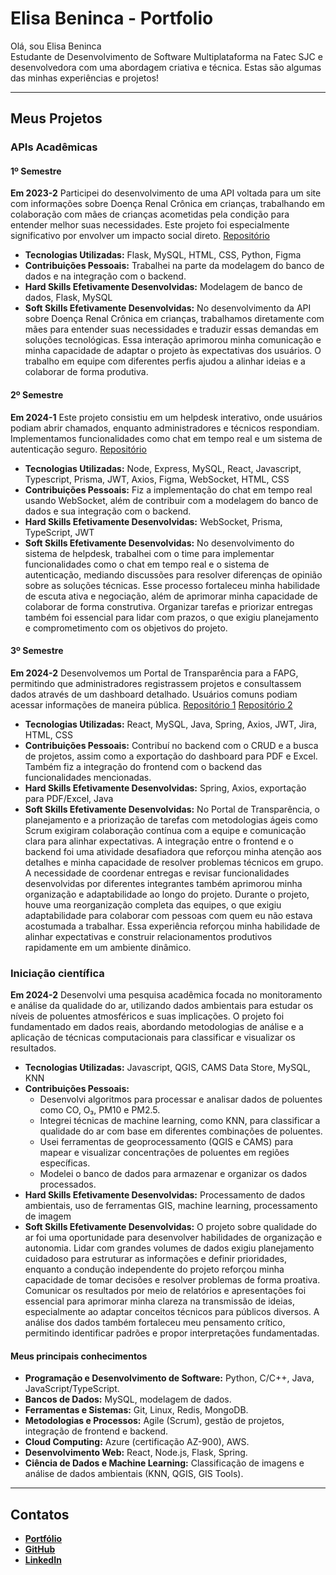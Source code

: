 # Elisa Beninca - Portfolio

Olá, sou Elisa Beninca  
Estudante de Desenvolvimento de Software Multiplataforma na Fatec SJC e desenvolvedora com uma abordagem criativa e técnica. Estas são algumas das minhas experiências e projetos!

---

## Meus Projetos

### APIs Acadêmicas  
#### 1º Semestre  
**Em 2023-2**  Participei do desenvolvimento de uma API voltada para um site com informações sobre Doença Renal Crônica em crianças, trabalhando em colaboração com mães de crianças acometidas pela condição para entender melhor suas necessidades. Este projeto foi especialmente significativo por envolver um impacto social direto. [Repositório](https://github.com/TeamHiveAPI/API-2023.2)
- **Tecnologias Utilizadas:** Flask, MySQL, HTML, CSS, Python, Figma
- **Contribuições Pessoais:** Trabalhei na parte da modelagem do banco de dados e na integração com o backend.
- **Hard Skills Efetivamente Desenvolvidas:** Modelagem de banco de dados, Flask, MySQL
- **Soft Skills Efetivamente Desenvolvidas:** No desenvolvimento da API sobre Doença Renal Crônica em crianças, trabalhamos diretamente com mães para entender suas necessidades e traduzir essas demandas em soluções tecnológicas. Essa interação aprimorou minha comunicação e minha capacidade de adaptar o projeto às expectativas dos usuários. O trabalho em equipe com diferentes perfis ajudou a alinhar ideias e a colaborar de forma produtiva.

#### 2º Semestre  
**Em 2024-1**  Este projeto consistiu em um helpdesk interativo, onde usuários podiam abrir chamados, enquanto administradores e técnicos respondiam. Implementamos funcionalidades como chat em tempo real e um sistema de autenticação seguro. [Repositório](https://github.com/TeamHiveAPI/API-2024.01)
- **Tecnologias Utilizadas:** Node, Express, MySQL, React, Javascript, Typescript, Prisma, JWT, Axios, Figma, WebSocket, HTML, CSS
- **Contribuições Pessoais:** Fiz a implementação do chat em tempo real usando WebSocket, além de contribuir com a modelagem do banco de dados e sua integração com o backend.
- **Hard Skills Efetivamente Desenvolvidas:** WebSocket, Prisma, TypeScript, JWT
- **Soft Skills Efetivamente Desenvolvidas:** No desenvolvimento do sistema de helpdesk, trabalhei com o time para implementar funcionalidades como o chat em tempo real e o sistema de autenticação, mediando discussões para resolver diferenças de opinião sobre as soluções técnicas. Esse processo fortaleceu minha habilidade de escuta ativa e negociação, além de aprimorar minha capacidade de colaborar de forma construtiva. Organizar tarefas e priorizar entregas também foi essencial para lidar com prazos, o que exigiu planejamento e comprometimento com os objetivos do projeto.

  
#### 3º Semestre  
**Em 2024-2**  Desenvolvemos um Portal de Transparência para a FAPG, permitindo que administradores registrassem projetos e consultassem dados através de um dashboard detalhado. Usuários comuns podiam acessar informações de maneira pública. [Repositório 1](https://github.com/TeamHiveAPI/API-2024.02) [Repositório 2](https://github.com/Sync-FATEC/API-2024.2-3SEM) 
- **Tecnologias Utilizadas:** React, MySQL, Java, Spring, Axios, JWT, Jira, HTML, CSS
- **Contribuições Pessoais:** Contribuí no backend com o CRUD e a busca de projetos, assim como a exportação do dashboard para PDF e Excel. Também fiz a integração do frontend com o backend das funcionalidades mencionadas.
- **Hard Skills Efetivamente Desenvolvidas:** Spring, Axios, exportação para PDF/Excel, Java
- **Soft Skills Efetivamente Desenvolvidas:** No Portal de Transparência, o planejamento e a priorização de tarefas com metodologias ágeis como Scrum exigiram colaboração contínua com a equipe e comunicação clara para alinhar expectativas. A integração entre o frontend e o backend foi uma atividade desafiadora que reforçou minha atenção aos detalhes e minha capacidade de resolver problemas técnicos em grupo. A necessidade de coordenar entregas e revisar funcionalidades desenvolvidas por diferentes integrantes também aprimorou minha organização e adaptabilidade ao longo do projeto. Durante o projeto, houve uma reorganização completa das equipes, o que exigiu adaptabilidade para colaborar com pessoas com quem eu não estava acostumada a trabalhar. Essa experiência reforçou minha habilidade de alinhar expectativas e construir relacionamentos produtivos rapidamente em um ambiente dinâmico. 

  
### Iniciação científica
**Em 2024-2**  Desenvolvi uma pesquisa acadêmica focada no monitoramento e análise da qualidade do ar, utilizando dados ambientais para estudar os níveis de poluentes atmosféricos e suas implicações. O projeto foi fundamentado em dados reais, abordando metodologias de análise e a aplicação de técnicas computacionais para classificar e visualizar os resultados.
- **Tecnologias Utilizadas:** Javascript, QGIS, CAMS Data Store, MySQL, KNN
- **Contribuições Pessoais:**
  - Desenvolvi algoritmos para processar e analisar dados de poluentes como CO, O₃, PM10 e PM2.5.
  - Integrei técnicas de machine learning, como KNN, para classificar a qualidade do ar com base em diferentes combinações de poluentes.
  - Usei ferramentas de geoprocessamento (QGIS e CAMS) para mapear e visualizar concentrações de poluentes em regiões específicas.
  - Modelei o banco de dados para armazenar e organizar os dados processados.
- **Hard Skills Efetivamente Desenvolvidas:** Processamento de dados ambientais, uso de ferramentas GIS, machine learning, processamento de imagem
- **Soft Skills Efetivamente Desenvolvidas:** O projeto sobre qualidade do ar foi uma oportunidade para desenvolver habilidades de organização e autonomia. Lidar com grandes volumes de dados exigiu planejamento cuidadoso para estruturar as informações e definir prioridades, enquanto a condução independente do projeto reforçou minha capacidade de tomar decisões e resolver problemas de forma proativa. Comunicar os resultados por meio de relatórios e apresentações foi essencial para aprimorar minha clareza na transmissão de ideias, especialmente ao adaptar conceitos técnicos para públicos diversos. A análise dos dados também fortaleceu meu pensamento crítico, permitindo identificar padrões e propor interpretações fundamentadas.



#### Meus principais conhecimentos
- **Programação e Desenvolvimento de Software:** Python, C/C++, Java, JavaScript/TypeScript.
- **Bancos de Dados:** MySQL, modelagem de dados.
- **Ferramentas e Sistemas:** Git, Linux, Redis, MongoDB.
- **Metodologias e Processos:** Agile (Scrum), gestão de projetos, integração de frontend e backend.
- **Cloud Computing:** Azure (certificação AZ-900), AWS.
- **Desenvolvimento Web:** React, Node.js, Flask, Spring.
- **Ciência de Dados e Machine Learning:** Classificação de imagens e análise de dados ambientais (KNN, QGIS, GIS Tools).
---

## Contatos  
- **[Portfólio](https://elisa-beninca-portfolio.vercel.app/)**  
- **[GitHub](https://github.com/elisarachel)**  
- **[LinkedIn](https://www.linkedin.com/in/elisa-beninca-704566292/)**  

